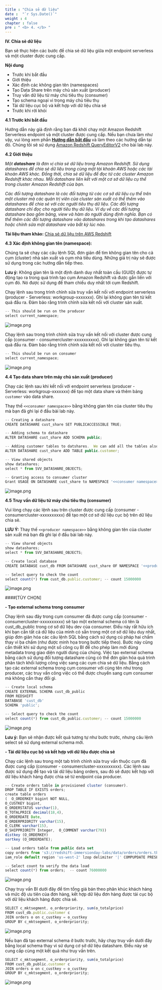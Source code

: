 ```yaml
---
title : "Chia sẻ dữ liệu"
date :  "`r Sys.Date()`" 
weight : 4 
chapter : false
pre : " <b> 4. </b> "
---
```

**IV. Chia sẻ dữ liệu**

Bạn sẽ thực hiện các bước để chia sẻ dữ liệu giữa một endpoint serverless và một cluster được cung cấp.

**Nội dung**

- Trước khi bắt đầu
- Giới thiệu
- Xác định các không gian tên (namespaces)
- Tạo Data Share trên máy chủ sản xuất (producer)
- Truy vấn dữ liệu từ máy chủ tiêu thụ (consumer)
- Tạo schema ngoại vi trong máy chủ tiêu thụ
- Tải dữ liệu cục bộ và kết hợp với dữ liệu chia sẻ
- Trước khi rời khỏi

**4.1 Trước khi bắt đầu**

Hướng dẫn này giả định rằng bạn đã khởi chạy một Amazon Redshift Serverless endpoint và một cluster được cung cấp. Nếu bạn chưa làm như vậy, vui lòng xem phần [**Hướng dẫn bắt đầu**](https://catalog.us-east-1.prod.workshops.aws/workshops/9f29cdba-66c0-445e-8cbb-28a092cb5ba7/en-US/lab1) và làm theo các hướng dẫn tại đó. Chúng tôi sẽ sử dụng [Amazon Redshift QueryEditorV2](https://console.aws.amazon.com/sqlworkbench/home) cho bài lab này.

**4.2 Giới thiệu**

*Một **datashare** là đơn vị chia sẻ dữ liệu trong Amazon Redshift. Sử dụng datashares để chia sẻ dữ liệu trong cùng một tài khoản AWS hoặc các tài khoản AWS khác. Đồng thời, chia sẻ dữ liệu để đọc từ các cluster Amazon Redshift khác nhau. Mỗi datashare liên kết với một cơ sở dữ liệu cụ thể trong cluster Amazon Redshift của bạn.*

*Các đối tượng datashare là các đối tượng từ các cơ sở dữ liệu cụ thể trên một cluster mà các quản trị viên của cluster sản xuất có thể thêm vào datashares để chia sẻ với các người tiêu thụ dữ liệu. Các đối tượng datashare chỉ đọc cho người tiêu thụ dữ liệu. Ví dụ về các đối tượng datashare bao gồm bảng, view và hàm do người dùng định nghĩa. Bạn có thể thêm các đối tượng datashare vào datashares trong khi tạo datashares hoặc chỉnh sửa một datashare vào bất kỳ lúc nào.*

**Tài liệu tham khảo:** [Chia sẻ dữ liệu trên AWS Redshift](https://aws.amazon.com/redshift/features/data-sharing/)

**4.3 Xác định không gian tên (namespace):**

Chúng ta sẽ chạy các câu lệnh SQL đơn giản để tìm không gian tên cho cả cụm (cluster) nhà sản xuất và cụm nhà tiêu dùng. Những giá trị này sẽ được sử dụng trong các hướng dẫn tiếp theo.

**Lưu ý:** Không gian tên là một định danh duy nhất toàn cầu (GUID) được tự động tạo ra trong quá trình tạo cụm Amazon Redshift và được gắn liền với cụm đó. Nó được sử dụng để tham chiếu duy nhất tới cụm Redshift.

Chạy lệnh sau trong trình chỉnh sửa truy vấn kết nối với endpoint serverless (producer - Serverless: workgroup-xxxxxxx). Ghi lại không gian tên từ kết quả đầu ra. Đảm bảo rằng trình chỉnh sửa kết nối với cluster sản xuất.

```jsx
-- This should be run on the producer 
select current_namespace;
```
![image.png](/images/4/4-01.png)

Chạy lệnh sau trong trình chỉnh sửa truy vấn kết nối với cluster được cung cấp (consumer - consumercluster-xxxxxxxxxx). Ghi lại không gian tên từ kết quả đầu ra. Đảm bảo rằng trình chỉnh sửa kết nối với cluster tiêu thụ.

```jsx
-- This should be run on consumer 
select current_namespace;
```
![image.png](/images/4/4-012.png)


**4.4 Tạo data share trên máy chủ sản xuất (producer)**

Chạy các lệnh sau khi kết nối với endpoint serverless (producer - Serverless: workgroup-xxxxxxx) để tạo một data share và thêm bảng `customer` vào data share.

Thay thế `<<consumer namespace>>` bằng không gian tên của cluster tiêu thụ mà bạn đã ghi lại ở đầu bài lab này.

```jsx
-- Creating a datashare
CREATE DATASHARE cust_share SET PUBLICACCESSIBLE TRUE;

-- Adding schema to datashare
ALTER DATASHARE cust_share ADD SCHEMA public;

-- Adding customer tables to datshares.  We can add all the tables also if required
ALTER DATASHARE cust_share ADD TABLE public.customer;

-- View shared objects
show datashares;
select * from SVV_DATASHARE_OBJECTS;

-- Granting access to consumer cluster
Grant USAGE ON DATASHARE cust_share to NAMESPACE '<<consumer namespace>>'
```

![image.png](/images/4/4-04.png)

**4.5 Truy vấn dữ liệu từ máy chủ tiêu thụ (consumer)**

Vui lòng chạy các lệnh sau trên cluster được cung cấp (consumer - consumercluster-xxxxxxxxxx) để tạo một cơ sở dữ liệu cục bộ trên dữ liệu chia sẻ.

**LƯU Ý:** Thay thế `<<producer namespace>>` bằng không gian tên của cluster sản xuất mà bạn đã ghi lại ở đầu bài lab này.

```jsx
-- View shared objects
show datashares;
select * from SVV_DATASHARE_OBJECTS;

-- Create local database
CREATE DATABASE cust_db FROM DATASHARE cust_share OF NAMESPACE '<<producer namespace>';

-- Select query to check the count
select count(*) from cust_db.public.customer; -- count 15000000
```

![image.png](/images/4/4-05.png)

####[TÙY CHỌN]

**- Tạo external schema trong consumer**

Chạy lệnh sau đây trong cụm consumer đã được cung cấp (consumer - consumercluster-xxxxxxxxxx) sẽ tạo một external schema có tên là cust_db_public trong cơ sở dữ liệu dev của consumer. Điều này rất hữu ích khi bạn cần tất cả dữ liệu của mình có sẵn trong một cơ sở dữ liệu duy nhất, giúp đơn giản hóa các câu lệnh SQL bằng cách sử dụng cú pháp hai chấm thay vì ba chấm (như được minh họa trong bước tiếp theo). Bước này cũng cần thiết khi sử dụng một số công cụ BI để cho phép làm mới đúng metadata trong giao diện người dùng của chúng. Việc tạo external schema bằng cách sử dụng đối tượng datashare cũng có thể đơn giản hóa quá trình phân tách khối lượng công việc sang các cụm chia sẻ dữ liệu. Bằng cách tạo các external schema trong cụm consumer với cùng tên như trong producer, các truy vấn công việc có thể được chuyển sang cụm consumer mà không cần thay đổi gì.

```jsx
-- Create local schema
CREATE EXTERNAL SCHEMA cust_db_public
FROM REDSHIFT
DATABASE 'cust_db'
SCHEMA 'public';

-- Select query to check the count
select count(*) from cust_db_public.customer; -- count 15000000
```

![image.png](/images/4/4-6.png)

**Lưu ý:** Bạn sẽ nhận được kết quả tương tự như bước trước, nhưng câu lệnh select sẽ sử dụng external schema mới.

**- Tải dữ liệu cục bộ và kết hợp với dữ liệu được chia sẻ**

Chạy các lệnh sau trong một tab trình chỉnh sửa truy vấn thuộc cụm đã được cung cấp (consumer - consumercluster-xxxxxxxxxx). Các lệnh sau được sử dụng để tạo và tải dữ liệu bảng orders, sau đó sẽ được kết hợp với dữ liệu khách hàng được chia sẻ từ endpoint của producer.

```jsx
-- Create orders table in provisioned cluster (consumer).
DROP TABLE IF EXISTS orders;
create table orders
(  O_ORDERKEY bigint NOT NULL,  
O_CUSTKEY bigint,  
O_ORDERSTATUS varchar(1),  
O_TOTALPRICE decimal(18,4),  
O_ORDERDATE Date,  
O_ORDERPRIORITY varchar(15),  
O_CLERK varchar(15),  
O_SHIPPRIORITY Integer,  O_COMMENT varchar(79))
distkey (O_ORDERKEY)
sortkey (O_ORDERDATE);

-- Load orders table from public data set
copy orders from 's3://redshift-immersionday-labs/data/orders/orders.tbl.'
iam_role default region 'us-west-2' lzop delimiter '|' COMPUPDATE PRESET;

-- Select count to verify the data load
select count(*) from orders;  -- count 76000000
```

![image.png](/images/4/4-7.png)

Chạy truy vấn BI dưới đây để tìm tổng giá bán theo phân khúc khách hàng và mức độ ưu tiên của đơn hàng, kết hợp dữ liệu đơn hàng được tải cục bộ với dữ liệu khách hàng được chia sẻ.

```jsx
SELECT c_mktsegment, o_orderpriority, sum(o_totalprice)
FROM cust_db.public.customer c
JOIN orders o on c_custkey = o_custkey
GROUP BY c_mktsegment, o_orderpriority;
```

![image.png](/images/4/4-8.png)

Nếu bạn đã tạo external schema ở bước trước, hãy chạy truy vấn dưới đây bằng local schema thay vì sử dụng cơ sở dữ liệu datashare. Điều này sẽ cung cấp cùng một kết quả như truy vấn trên.

```jsx
SELECT c_mktsegment, o_orderpriority, sum(o_totalprice)
FROM cust_db_public.customer c
JOIN orders o on c_custkey = o_custkey
GROUP BY c_mktsegment, o_orderpriority;
```

![image.png](/images/4/4-9.png)





